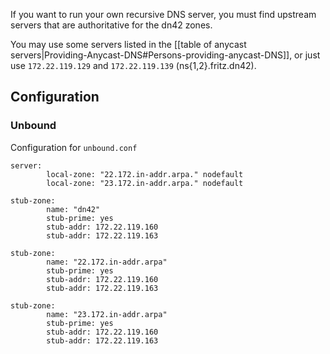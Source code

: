 If you want to run your own recursive DNS server, you must find upstream servers that are authoritative for the dn42 zones.

You may use some servers listed in the [[table of anycast servers|Providing-Anycast-DNS#Persons-providing-anycast-DNS]], or just use `172.22.119.129` and `172.22.119.139` (ns{1,2}.fritz.dn42).

## Configuration

### Unbound

Configuration for `unbound.conf`

```
server:
        local-zone: "22.172.in-addr.arpa." nodefault
        local-zone: "23.172.in-addr.arpa." nodefault

stub-zone:
        name: "dn42"
        stub-prime: yes
        stub-addr: 172.22.119.160
        stub-addr: 172.22.119.163

stub-zone:
        name: "22.172.in-addr.arpa"
        stub-prime: yes
        stub-addr: 172.22.119.160
        stub-addr: 172.22.119.163

stub-zone:
        name: "23.172.in-addr.arpa"
        stub-prime: yes
        stub-addr: 172.22.119.160
        stub-addr: 172.22.119.163
```